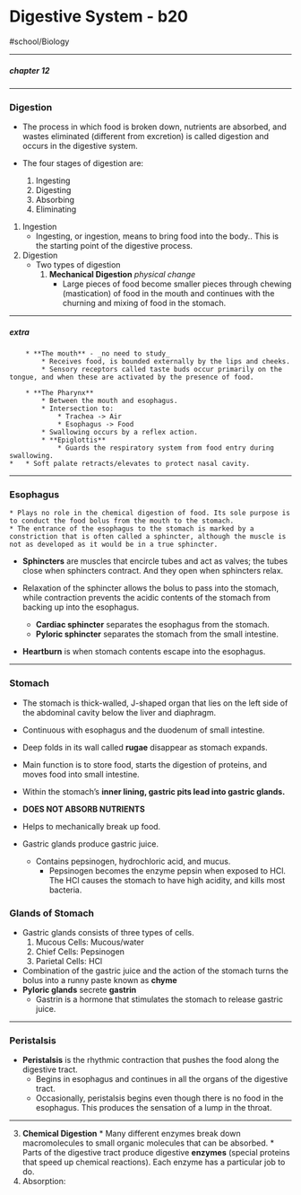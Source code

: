 # Digestive System - b20
#school/Biology
- - - -
##### chapter 12
- - - -
### Digestion
* The process in which food is broken down, nutrients are absorbed, and wastes eliminated (different from excretion) is called digestion and occurs in the digestive system.

* The four stages of digestion are:
	1. Ingesting
	2. Digesting
	3. Absorbing
	4. Eliminating

1. Ingestion
	* Ingesting, or ingestion, means to bring food into the body.. This is the starting point of the digestive process.
2. Digestion
	* Two types of digestion
		1. **Mechanical Digestion** _physical change_
			* Large pieces of food become smaller pieces through chewing (mastication) of food in the mouth and continues with the churning and mixing of food in the stomach.
- - - -
##### extra
		* **The mouth** - _no need to study_
			* Receives food, is bounded externally by the lips and cheeks.
			* Sensory receptors called taste buds occur primarily on the tongue, and when these are activated by the presence of food.

		* **The Pharynx**
			* Between the mouth and esophagus.
			* Intersection to:
				* Trachea -> Air
				* Esophagus -> Food
			* Swallowing occurs by a reflex action.
			* **Epiglottis**
				* Guards the respiratory system from food entry during swallowing.
	* 	* Soft palate retracts/elevates to protect nasal cavity.
- - - -
### Esophagus
	* Plays no role in the chemical digestion of food. Its sole purpose is to conduct the food bolus from the mouth to the stomach.
	* The entrance of the esophagus to the stomach is marked by a constriction that is often called a sphincter, although the muscle is not as developed as it would be in a true sphincter.

* **Sphincters** are muscles that encircle tubes and act as valves; the tubes close when sphincters contract. And they open when sphincters relax.
* Relaxation of the sphincter allows the bolus to pass into the stomach, while contraction prevents the acidic contents of the stomach from backing up into the esophagus.
	* **Cardiac sphincter** separates the esophagus from the stomach.
	* **Pyloric sphincter** separates the stomach from the small intestine.

* **Heartburn** is when stomach contents escape into the esophagus.
- - - -
### Stomach
* The stomach is thick-walled, J-shaped organ that lies on the left side of the abdominal cavity below the liver and diaphragm.
* Continuous with esophagus and the duodenum of small intestine.
* Deep folds in its wall called **rugae** disappear as stomach expands.

* Main function is to store food, starts the digestion of proteins, and moves food into small intestine.
* Within the stomach’s **inner lining, gastric pits lead into gastric glands.**
* **DOES NOT ABSORB NUTRIENTS**
* Helps to mechanically break up food.

* Gastric glands produce gastric juice.
	* Contains pepsinogen, hydrochloric acid, and mucus.
		* Pepsinogen becomes the enzyme pepsin when exposed to HCl. The HCl causes the stomach to have high acidity, and kills most bacteria.

### Glands of Stomach
* Gastric glands consists of three types of cells.
	1. Mucous Cells: Mucous/water
	2. Chief Cells: Pepsinogen
	3. Parietal Cells: HCl
* Combination of the gastric juice and the action of the stomach turns the bolus into a runny paste known as **chyme**
* **Pyloric glands** secrete **gastrin**
	* Gastrin is a hormone that stimulates the stomach to release gastric juice.
- - - -
### Peristalsis
* **Peristalsis** is the rhythmic contraction that pushes the food along the digestive tract.
	* 	 Begins in esophagus and continues in all the organs of the digestive tract.
	* Occasionally, peristalsis begins even though there is no food in the esophagus. This produces the sensation of a lump in the throat.
- - - -
3. **Chemical Digestion**
			* Many different enzymes break down macromolecules to small organic molecules that can be absorbed.
			* Parts of the digestive tract produce digestive **enzymes** (special proteins that speed up chemical reactions). Each enzyme has a particular job to do.
4. Absorption:
